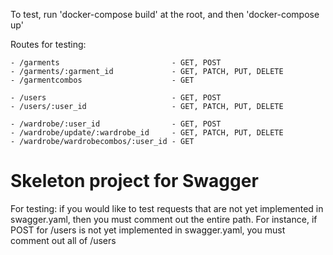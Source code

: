 To test, run 'docker-compose build' at the root, and then 'docker-compose up'

Routes for testing:

    - /garments                         - GET, POST
    - /garments/:garment_id             - GET, PATCH, PUT, DELETE
    - /garmentcombos                    - GET

    - /users                            - GET, POST
    - /users/:user_id                   - GET, PATCH, PUT, DELETE

    - /wardrobe/:user_id                - GET, POST
    - /wardrobe/update/:wardrobe_id     - GET, PATCH, PUT, DELETE
    - /wardrobe/wardrobecombos/:user_id - GET
# Skeleton project for Swagger
For testing: if you would like to test requests that are not yet implemented in swagger.yaml, then you must comment out the entire path. For instance, if POST for /users is not yet implemented in swagger.yaml, you must comment out all of /users
